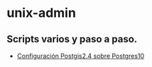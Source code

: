 # unix-admin
Scripts varios y paso a paso.
-----------------------------
-   [Configuración Postgis2.4 sobre Postgres10](https://github.com/diegolpedro/unix-admin/blob/master/Git_Install_Postgis24_Postgres10_Debian.txt)
